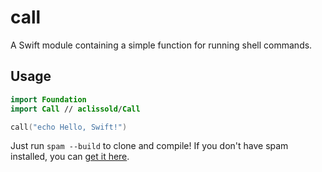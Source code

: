 call
====
A Swift module containing a simple function for running shell commands.

Usage
-----
``` swift
import Foundation
import Call // aclissold/Call

call("echo Hello, Swift!")
```

Just run `spam --build` to clone and compile! If you don't have spam installed,
you can [get it here](https://github.com/spamproject/spam).
